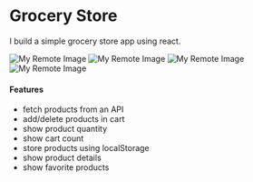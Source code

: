 # Grocery Store

I build a simple grocery store app using react.

![My Remote Image](https://res.cloudinary.com/drbu50m1e/image/upload/v1677015872/projects/grocery-store/grocery-store-home_xnzmjc.jpg)
![My Remote Image](https://res.cloudinary.com/drbu50m1e/image/upload/v1677015879/projects/grocery-store/grocery-store-products_y7c1ph.jpg)
![My Remote Image](https://res.cloudinary.com/drbu50m1e/image/upload/v1677015888/projects/grocery-store/grocery-store-products-details_wkjfea.jpg)
![My Remote Image](https://res.cloudinary.com/drbu50m1e/image/upload/v1677015894/projects/grocery-store/grocery-store-cart_ihzbis.jpg)

#### Features

- fetch products from an API
- add/delete products in cart
- show product quantity
- show cart count
- store products using localStorage
- show product details
- show favorite products

